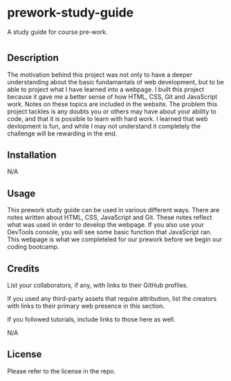 # prework-study-guide
A study guide for course pre-work.

# <Prework Study Guide Webpage>

## Description

The motivation behind this project was not only to have a deeper understanding about the basic fundamantals of web development, but to be able to project what I have learned into a webpage. I built this project because it gave me a better sense of how HTML, CSS, Git and JavaScript work. Notes on these topics are included in the website. The problem this project tackles is any doubts you or others may have about your ability to code, and that it is possible to learn with hard work. I learned that web devlopment is fun, and while I may not understand it completely the challenge will be rewarding in the end. 


## Installation

N/A

## Usage

This prework study guide can be used in various different ways. There are notes written about HTML, CSS, JavaScript and Git. These notes reflect what was used in order to develop the webpage. If you also use your DevTools console, you will see some basic function that JavaScript ran. This webpage is what we completeled for our prework before we begin our coding bootcamp.

## Credits

List your collaborators, if any, with links to their GitHub profiles.

If you used any third-party assets that require attribution, list the creators with links to their primary web presence in this section.

If you followed tutorials, include links to those here as well.

N/A

## License

Please refer to the license in the repo.

